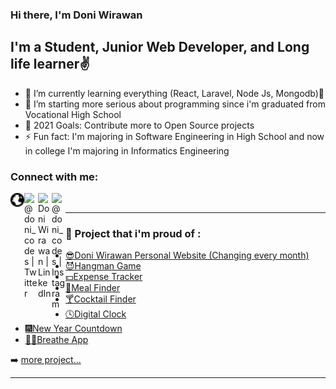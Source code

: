 ### Hi there, I'm Doni Wirawan


## I'm a Student, Junior Web Developer, and Long life learner✌


- 🌱 I’m currently learning everything (React, Laravel, Node Js, Mongodb)🤣
- 🏁 I’m starting more serious about programming since i'm graduated from Vocational High School
- 🥅 2021 Goals: Contribute more to Open Source projects
- ⚡ Fun fact: I'm majoring in Software Engineering in High School and now in college I'm majoring in Informatics Engineering 



### Connect with me:

[<img align="left" alt="doniwirawan.github.com" width="22px" src="https://raw.githubusercontent.com/iconic/open-iconic/master/svg/globe.svg" />][website]
[<img align="left" alt="@doni_codes | Twitter" width="22px" src="https://cdn.jsdelivr.net/npm/simple-icons@v3/icons/twitter.svg" />][twitter]
[<img align="left" alt="Doni Wirawan | LinkedIn" width="22px" src="https://cdn.jsdelivr.net/npm/simple-icons@v3/icons/linkedin.svg" />][linkedin]
[<img align="left" alt="@doni_codes | Instagram" width="22px" src="https://cdn.jsdelivr.net/npm/simple-icons@v3/icons/instagram.svg" />][instagram]

<br />


---


### 📕 Project that i'm proud of :

<!-- BLOG-POST-LIST:START -->
- [😎Doni Wirawan Personal Website (Changing every month)](https://doniwirawan.github.io/)
- [😈Hangman Game](https://doni-hangman-game.netlify.app)
- [💵Expense Tracker](https://doni-expense-tracker.netlify.app/)
- [🍴Meal Finder](https://doni-meal-finder.netlify.app/)
- [🍸Cocktail Finder](https://doni-cocktail-finder.netlify.app/)
- [🕓Digital Clock](https://doni-webclock.netlify.app/)
- [🎆New Year Countdown](https://doni-newyearcountdown.netlify.app/)
- [🧘‍♀️Breathe App](https://doni-relaxer-app.netlify.app/)
<!-- BLOG-POST-LIST:END -->

➡️ [more project...](https://github.com/doniwirawan?tab=repositories)

---

[website]: https://doniwirawan.herokuapp.com
[twitter]: https://twitter.com/doni_wirawans
[instagram]: https://instagram.com/doni_wirawans
[linkedin]: https://www.linkedin.com/in/doni-wirawan-7a0189178
